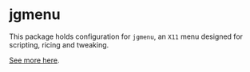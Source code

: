 # jgmenu

This package holds configuration for `jgmenu`, an `X11` menu designed for scripting, ricing and tweaking.

[See more here](https://jgmenu.github.io/).
